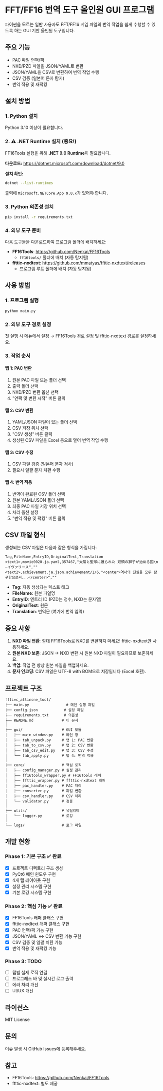 # FFT/FF16 번역 도구 올인원 GUI 프로그램

파이썬을 모르는 일반 사용자도 FFT/FF16 게임 파일의 번역 작업을 쉽게 수행할 수 있도록 하는 GUI 기반 올인원 도구입니다.

## 주요 기능

- PAC 파일 언팩/팩
- NXD/PZD 파일을 JSON/YAML로 변환
- JSON/YAML을 CSV로 변환하여 번역 작업 수행
- CSV 검증 (일본어 문자 탐지)
- 번역 적용 및 재팩킹

## 설치 방법

### 1. Python 설치
Python 3.10 이상이 필요합니다.

### 2. ⚠️ .NET Runtime 설치 (중요!)
FF16Tools 실행을 위해 **.NET 9.0 Runtime**이 필요합니다.

**다운로드:** https://dotnet.microsoft.com/download/dotnet/9.0

**설치 확인:**
```bash
dotnet --list-runtimes
```
출력에 `Microsoft.NETCore.App 9.0.x`가 있어야 합니다.

### 3. Python 의존성 설치
```bash
pip install -r requirements.txt
```

### 4. 외부 도구 준비
다음 도구들을 다운로드하여 프로그램 폴더에 배치하세요:

- **FF16Tools**: https://github.com/Nenkai/FF16Tools
  - `ff16tools/` 폴더에 배치 (자동 탐지됨)
- **ffttic-nxdtext**: https://github.com/mmatyas/ffttic-nxdtext/releases
  - 프로그램 루트 폴더에 배치 (자동 탐지됨)

## 사용 방법

### 1. 프로그램 실행
```bash
python main.py
```

### 2. 외부 도구 경로 설정
첫 실행 시 메뉴에서 설정 → FF16Tools 경로 설정 및 ffttic-nxdtext 경로를 설정하세요.

### 3. 작업 순서

#### 탭 1: PAC 변환
1. 원본 PAC 파일 또는 폴더 선택
2. 출력 폴더 선택
3. NXD/PZD 변환 옵션 선택
4. "언팩 및 변환 시작" 버튼 클릭

#### 탭 2: CSV 변환
1. YAML/JSON 파일이 있는 폴더 선택
2. CSV 저장 위치 선택
3. "CSV 생성" 버튼 클릭
4. 생성된 CSV 파일을 Excel 등으로 열어 번역 작업 수행

#### 탭 3: CSV 수정
1. CSV 파일 검증 (일본어 문자 검사)
2. 필요시 일괄 문자 치환 수행

#### 탭 4: 번역 적용
1. 번역이 완료된 CSV 폴더 선택
2. 원본 YAML/JSON 폴더 선택
3. 최종 PAC 파일 저장 위치 선택
4. 처리 옵션 설정
5. "번역 적용 및 팩킹" 버튼 클릭

## CSV 파일 형식

생성되는 CSV 파일은 다음과 같은 형식을 가집니다:

```csv
Tag,FileName,EntryID,OriginalText,Translation
<text1>,movie0020.ja.yaml,357467,"太陽と聖印に護られた 双頭の獅子が治める国\n—イヴァリース",""
<text2>,achievement.ja.json,achievement/1/6,"<center>역사의 진실을 모두 탐구함으로써...</center>",""
```

- **Tag**: 자동 생성되는 텍스트 태그
- **FileName**: 원본 파일명
- **EntryID**: 엔트리 ID (PZD는 정수, NXD는 문자열)
- **OriginalText**: 원문
- **Translation**: 번역문 (여기에 번역 입력)

## 중요 사항

1. **NXD 파일 변환**: 절대 FF16Tools로 NXD를 변환하지 마세요! ffttic-nxdtext만 사용하세요.
2. **원본 NXD 보존**: JSON → NXD 변환 시 원본 NXD 파일이 필요하므로 보존하세요.
3. **백업**: 작업 전 항상 원본 파일을 백업하세요.
4. **문자 인코딩**: CSV 파일은 UTF-8 with BOM으로 저장됩니다 (Excel 호환).

## 프로젝트 구조

```
fftivc_allinone_tool/
├── main.py                 # 메인 실행 파일
├── config.json            # 설정 파일
├── requirements.txt       # 의존성
├── README.md             # 이 문서
│
├── gui/                  # GUI 모듈
│   ├── main_window.py    # 메인 창
│   ├── tab_unpack.py     # 탭 1: PAC 변환
│   ├── tab_to_csv.py     # 탭 2: CSV 변환
│   ├── tab_csv_edit.py   # 탭 3: CSV 수정
│   └── tab_apply.py      # 탭 4: 번역 적용
│
├── core/                 # 핵심 로직
│   ├── config_manager.py # 설정 관리
│   ├── ff16tools_wrapper.py # FF16Tools 래퍼
│   ├── ffttic_wrapper.py # ffttic-nxdtext 래퍼
│   ├── pac_handler.py    # PAC 처리
│   ├── converter.py      # 파일 변환
│   ├── csv_handler.py    # CSV 처리
│   └── validator.py      # 검증
│
├── utils/                # 유틸리티
│   └── logger.py         # 로깅
│
└── logs/                 # 로그 파일
```

## 개발 현황

### Phase 1: 기본 구조 ✅ 완료
- [x] 프로젝트 디렉토리 구조 생성
- [x] PyQt6 메인 윈도우 구현
- [x] 4개 탭 레이아웃 구현
- [x] 설정 관리 시스템 구현
- [x] 기본 로깅 시스템 구현

### Phase 2: 핵심 기능 ✅ 완료
- [x] FF16Tools 래퍼 클래스 구현
- [x] ffttic-nxdtext 래퍼 클래스 구현
- [x] PAC 언팩/팩 기능 구현
- [x] JSON/YAML ↔ CSV 변환 기능 구현
- [x] CSV 검증 및 일괄 치환 기능
- [x] 번역 적용 및 재팩킹 기능

### Phase 3: TODO
- [ ] 탭별 실제 로직 연결
- [ ] 프로그레스 바 및 실시간 로그 출력
- [ ] 에러 처리 개선
- [ ] UI/UX 개선

## 라이선스

MIT License

## 문의

이슈 발생 시 GitHub Issues에 등록해주세요.

## 참고

- FF16Tools: https://github.com/Nenkai/FF16Tools
- ffttic-nxdtext: 별도 제공

